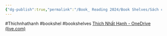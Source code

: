 ```yaml
---
{"dg-publish":true,"permalink":"/Book_ Reading 2024/Book Shelves/Sách của thầy Thích nhất hạnh/Danh sách sách thầy Thích nhất hạnh/","dgPassFrontmatter":true,"noteIcon":"2","created":"2024-01-04T11:17:48.702+07:00","updated":"2024-01-04T11:23:29.141+07:00"}
---
```


#Thichnhathanh #bookshel #bookshelves 
[Thich Nhất Hạnh - OneDrive (live.com)](https://onedrive.live.com/?id=5789757131C7DAFA%2173153&cid=5789757131C7DAFA)
